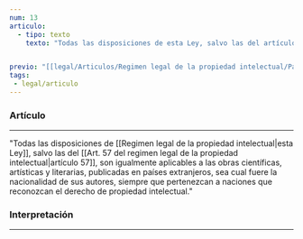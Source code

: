 ```yaml
---
num: 13
articulo: 
  - tipo: texto
    texto: "Todas las disposiciones de esta Ley, salvo las del artículo 57, son igualmente aplicables a las obras científicas, artísticas y literarias, publicadas en países extranjeros, sea cual fuere la nacionalidad de sus autores, siempre que pertenezcan a naciones que reconozcan el derecho de propiedad intelectual."


previo: "[[legal/Articulos/Regimen legal de la propiedad intelectual/Parte 1/Parte 1, De la obra extranjera.md|Parte 1, De la obra extranjera]]"
tags: 
 - legal/articulo
---
```

### Artículo
---
"Todas las disposiciones de [[Regimen legal de la propiedad intelectual|esta Ley]], salvo las del [[Art. 57 del regimen legal de la propiedad intelectual|artículo 57]], son igualmente aplicables a las obras científicas, artísticas y literarias, publicadas en países extranjeros, sea cual fuere la nacionalidad de sus autores, siempre que pertenezcan a naciones que reconozcan el derecho de propiedad intelectual."

### Interpretación
---
